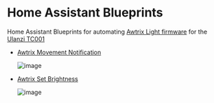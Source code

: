# Home Assistant Blueprints

Home Assistant Blueprints for automating [Awtrix Light firmware](https://github.com/Blueforcer/awtrix-light) for the [Ulanzi TC001](https://www.ulanzi.com/products/ulanzi-pixel-smart-clock-2882)

- [Awtrix Movement Notification](/awtrix_movement_notify.yaml)

  ![image](https://github.com/daltskin/HABlueprints/assets/1678318/9ca20333-8ba3-4171-80b1-83e81adfe66d)

- [Awtrix Set Brightness](/awtrix_set_brightness.yaml)

  ![image](https://github.com/daltskin/HABlueprints/assets/1678318/5bd22c39-f6fc-4629-8cef-f4c0df38d9b2)



